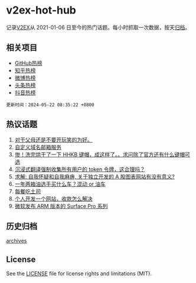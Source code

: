 # v2ex-hot-hub

 记录[V2EX](https://www.v2ex.com/)从 2021-01-06 日至今的热门话题。每小时抓取一次数据，按天[归档](archives)。
 
 ## 相关项目

- [GitHub热榜](https://github.com/lonnyzhang423/github-hot-hub)
- [知乎热榜](https://github.com/lonnyzhang423/zhihu-hot-hub)
- [微博热榜](https://github.com/lonnyzhang423/weibo-hot-hub)
- [头条热榜](https://github.com/lonnyzhang423/toutiao-hot-hub)
- [抖音热榜](https://github.com/lonnyzhang423/douyin-hot-hub)


 `更新时间：2024-05-22 08:35:22 +0800`

## 热议话题

1. [对于父母还是不要开玩笑的为好。](https://www.v2ex.com/t/1042531)
1. [自定义域名邮箱服务](https://www.v2ex.com/t/1042514)
1. [惨！洗完烘干了一下 HHKB 键帽，成这样了。。求问除了官方还有什么键帽可选](https://www.v2ex.com/t/1042633)
1. [沉浸式翻译强制收集所有用户的 token 令牌，这合理吗？](https://www.v2ex.com/t/1042477)
1. [求解: 自我怀疑和自我麻痹, 关于独立开发的 A 股图表网站有没有意义?](https://www.v2ex.com/t/1042660)
1. [一年两箱油选手买什么车？混动 or 油车](https://www.v2ex.com/t/1042486)
1. [每餐吃土司](https://www.v2ex.com/t/1042616)
1. [个人开发一个网站，收款怎么解决](https://www.v2ex.com/t/1042462)
1. [微软发布 ARM 版本的 Surface Pro 系列](https://www.v2ex.com/t/1042507)

## 历史归档

[archives](archives)

## License

See the [LICENSE](LICENSE) file for license rights and limitations (MIT).
